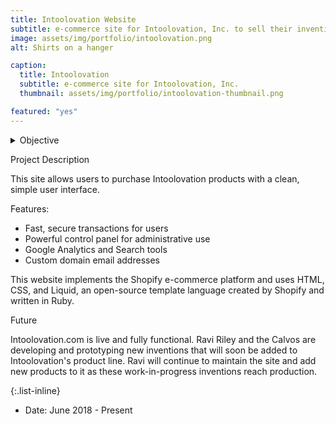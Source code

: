 ```yaml
---
title: Intoolovation Website
subtitle: e-commerce site for Intoolovation, Inc. to sell their inventions
image: assets/img/portfolio/intoolovation.png
alt: Shirts on a hanger

caption:
  title: Intoolovation
  subtitle: e-commerce site for Intoolovation, Inc.
  thumbnail: assets/img/portfolio/intoolovation-thumbnail.png

featured: "yes"
---
```

<details>
<summary>Objective</summary>

This project was built for Rafael and Janet Calvo, the owners of Altadena-based Intoolovation, Inc., as an e-commerce site for selling their inventions. The Calvos are glass contractors by trade, and while on the job, they encounter situations that inspire ideas to improve the tools they use to do their jobs on a daily basis. The Calvos turned these ideas into reality, and this innovation with tools made them more successful at their jobs. So, they founded Intoolovation to sell their inventions to the public, such as a screw-on plastic bottle funnel and an ergonomic one-handed caulking gun.

</details>



Project Description

This site allows users to purchase Intoolovation products with a clean, simple user interface.

Features:
- Fast, secure transactions for users
- Powerful control panel for administrative use
- Google Analytics and Search tools
- Custom domain email addresses

This website implements the Shopify e-commerce platform and uses HTML, CSS, and Liquid, an open-source template language created by Shopify and written in Ruby.



Future

Intoolovation.com is live and fully functional. Ravi Riley and the Calvos are developing and prototyping new inventions that will soon be added to Intoolovation's product line. Ravi will continue to maintain the site and add new products to it as these work-in-progress inventions reach production.



{:.list-inline}
- Date: June 2018 - Present


